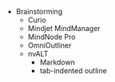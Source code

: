 - Brainstorming
	- Curio
	- Mindjet MindManager
	- MindNode Pro
	- OmniOutliner
	- nvALT
		- Markdown
		- tab-indented outline
